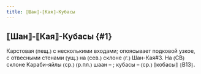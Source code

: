 ```yaml
---
title: ⟦Шан⟧-⟦Кая⟧-Кубасы
---
```

## ⟦Шан⟧-⟦Кая⟧-Кубасы {#1}

Карстовая ⦅пещ.⦆ с несколькими входами; опоясывает подковой узкое, с отвесными стенами ⦅ущ.⦆ на ⦅сев.⦆ склоне ⦅г.⦆ Шан-Кая#3. На ⦅СВ⦆ склоне Караби-яйлы ⦅ср.⦆ ⦅р.пл.⦆ шаан – ; кубасы – ⦅ср.⦆ ⟦кобасы⟧ ⦃В13⦄.
